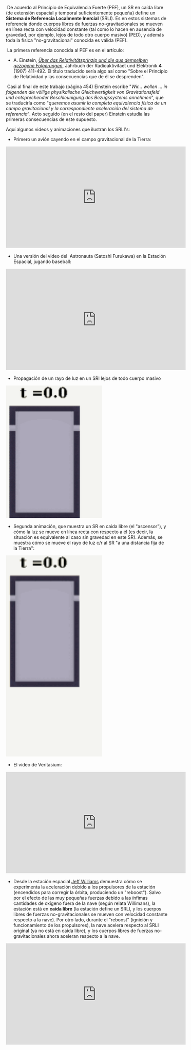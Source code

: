  De acuerdo al Principio de Equivalencia Fuerte (PEF), un SR en caída libre (de extensión espacial y temporal suficientemente pequeña) define un **Sistema de Referencia Localmente Inercial** (SRLI). Es en estos sistemas de referencia donde cuerpos libres de fuerzas
no-gravitacionales se mueven en línea recta con velocidad constante (tal como lo hacen en ausencia de gravedad, por ejemplo, lejos de todo otro cuerpo masivo) (PED), y además toda la física "no-gravitacional" conocida es válida (PEF).

 La primera referencia conocida al PEF es en el artículo:

- A. Einstein, [*Über das Relativitätsprinzip und die aus demselben gezogene Folgerungen*](https://www.fisica.net/relatividade/Einstein/Uber-das-Relativitatsprinzip-und-die-aus-demselben-gezogenen-Folgerungen.pdf), Jahrbuch der Radioaktivitaet und Elektronik **4** (1907) 411-492. El título traducido sería algo así como "Sobre el Principio de Relatividad y las consecuencias que de él se desprenden".

 Casi al final de este trabajo (página 454) Einstein escribe "*Wir... wollen ... in folgenden die völlige physikalische Gleichwertigkeit von Gravitationsfeld und entsprechender Beschleunigung des Bezugssystems
annehmen*", que se traduciría como "*queremos asumir la completa equivalencia física de un campo gravitacional y la correspondiente
aceleración del sistema de referencia*". Acto seguido (en el resto del paper) Einstein estudia las primeras consecuencias de este supuesto.

Aquí algunos videos y animaciones que ilustran los SRLI's:

- Primero un avión cayendo en el campo gravitacional de la Tierra:

<iframe width="560" height="315" src="https://www.youtube.com/embed/1ieR8hIXUIg" title="YouTube video player" frameborder="0" allow="accelerometer; autoplay; clipboard-write; encrypted-media; gyroscope; picture-in-picture; web-share" referrerpolicy="strict-origin-when-cross-origin" allowfullscreen></iframe>

- Una versión del video del  Astronauta (Satoshi Furukawa) en la Estación Espacial, jugando baseball:
<iframe width="560" height="315" src="https://www.youtube.com/embed/wFG0SOHBgp8?si=ubxkh5j3bqcj6Tgq" title="YouTube video player" frameborder="0" allow="accelerometer; autoplay; clipboard-write; encrypted-media; gyroscope; picture-in-picture; web-share" referrerpolicy="strict-origin-when-cross-origin" allowfullscreen></iframe>

-   Propagación de un rayo de luz en un SRI lejos de todo cuerpo masivo 

<img src="https://raw.githubusercontent.com/gfrubi/gfrubi.github.io/refs/heads/master/_posts/Pics/Equivalencia-luz-SRI.gif" width="300">

-   Segunda animación, que muestra un SR en caida libre (el "ascensor"), y cómo la luz se mueve en línea recta con respecto a él (es decir, la situación es equivalente al caso sin gravedad en este SR). Además, se muestra cómo se mueve el rayo de luz c/r al SR "a una distancia fija de la Tierra":

<img src="https://raw.githubusercontent.com/gfrubi/gfrubi.github.io/refs/heads/master/_posts/Pics/Equivalencia-luz-con-gravedad.gif" width="300">

- El video de Veritasium:
<iframe width="560" height="315" src="https://www.youtube.com/embed/XRr1kaXKBsU?si=YiZTfhHYSDtxipWe" title="YouTube video player" frameborder="0" allow="accelerometer; autoplay; clipboard-write; encrypted-media; gyroscope; picture-in-picture; web-share" referrerpolicy="strict-origin-when-cross-origin" allowfullscreen></iframe>

- Desde la estación espacial [Jeff Williams](http://en.wikipedia.org/wiki/Jeffrey_Williams_(astronaut)) demuestra cómo se experimenta la aceleración debido a los propulsores de la estación (encendidos para corregir la órbita,  produciendo un "reboost"). Salvo por el efecto
de las muy pequeñas fuerzas debido a las ínfimas cantidades de oxígeno fuera de la nave (según relata Willimans), la estación está    en **caída libre** (la estación define un SRLI, y los cuerpos libres de fuerzas no-gravitacionales se mueven con velocidad constante respecto a la nave). Por otro lado, durante el "reboost" (ignición y funcionamiento de los propulsores), la nave acelera respecto al SRLI original (ya no está en caída libre), y los cuerpos libres de fuerzas no-gravitacionales ahora aceleran respecto a la nave.
<iframe width="560" height="315" src="https://www.youtube.com/embed/5tcuKI3-B70?si=sqjLHiBAG7Zbu8sx" title="YouTube video player" frameborder="0" allow="accelerometer; autoplay; clipboard-write; encrypted-media; gyroscope; picture-in-picture; web-share" referrerpolicy="strict-origin-when-cross-origin" allowfullscreen></iframe>